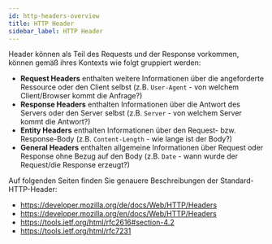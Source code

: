 ```yaml
---
id: http-headers-overview
title: HTTP Header
sidebar_label: HTTP Header
---
```


Header können als Teil des Requests und der Response vorkommen, können gemäß ihres Kontexts wie folgt gruppiert werden:
- **Request Headers** enthalten weitere Informationen über die angeforderte Ressource oder den Client selbst (z.B. `User-Agent` - von welchem Client/Browser kommt die Anfrage?)
- **Response Headers** enthalten Informationen über die Antwort des Servers oder den Server selbst (z.B. `Server` - von welchem Server kommt die Antwort?)
- **Entity Headers** enthalten Informationen über den Request- bzw. Response-Body (z.B. `Content-Length` - wie lange ist der Body?)
- **General Headers** enthalten allgemeine Informationen über Request oder Response ohne Bezug auf den Body (z.B. `Date` - wann wurde der Request/die Response erzeugt?)

Auf folgenden Seiten finden Sie genauere Beschreibungen der Standard-HTTP-Header: 
- https://developer.mozilla.org/de/docs/Web/HTTP/Headers
- https://developer.mozilla.org/en/docs/Web/HTTP/Headers
- https://tools.ietf.org/html/rfc2616#section-4.2
- https://tools.ietf.org/html/rfc7231